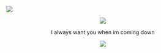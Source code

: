 ![](https://komarev.com/ghpvc/?username=innocntluvrr&color=grey)

<p align="center">
    <img src="https://files.catbox.moe/jc47gn.gif">

<p align="center">
I always want you when im coming down
  
<p align="center">
    <img src="https://files.catbox.moe/jc47gn.gif">
</p>
